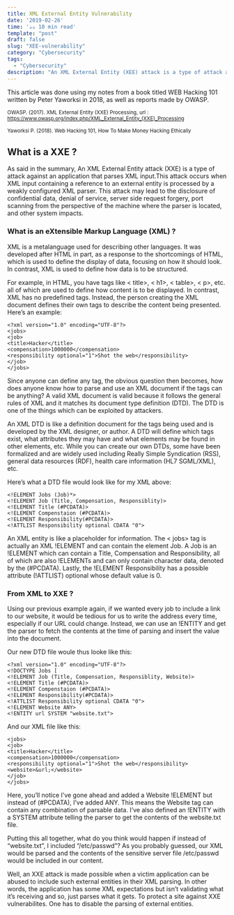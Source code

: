 ```yaml
---
title: XML External Entity Vulnerability
date: '2019-02-26'
time: '☕️☕️ 10 min read'
template: "post"
draft: false
slug: "XEE-vulnerability"
category: "Cybersecurity"
tags:
  - "Cybersecurity"
description: "An XML External Entity (XEE) attack is a type of attack against an application that parses XML input."
---
```


This article was done using my notes from a book titled WEB Hacking 101 written by Peter Yaworksi in 2018, as well as reports made by OWASP.

<sub>OWASP. (2017). XML External Entity (XXE) Processing, url : https://www.owasp.org/index.php/XML_External_Entity_(XXE)_Processing</sub>

<sub>Yaworksi P. (2018). Web Hacking 101, How To Make Money Hacking Ethically</sub>

## What is a XXE ?

As said in the summary, An XML External Entity attack (XXE) is a type of attack against an application that parses XML input.This attack occurs when XML input containing a reference to an external entity is processed by a weakly configured XML parser. This attack may lead to the disclosure of confidential data, denial of service, server side request forgery, port scanning from the perspective of the machine where the parser is located, and other system impacts.

### What is an eXtensible Markup Language (XML) ?

XML is a metalanguage used for describing other languages. It was developed after HTML in part, as a response to the shortcomings of HTML,
which is used to define the display of data, focusing on how it should look. In contrast,
XML is used to define how data is to be structured.

For example, in HTML, you have tags like < title>, < h1>, < table>, < p>, etc. all of which are
used to define how content is to be displayed. In contrast, XML has no predefined tags.
Instead, the person creating the XML document defines their own tags to describe the
content being presented. Here’s an example:

```
<?xml version="1.0" encoding="UTF-8"?>
<jobs>
<job>
<title>Hacker</title>
<compensation>1000000</compensation>
<responsibility optional="1">Shot the web</responsibility>
</job>
</jobs>
```

Since anyone can define any tag, the obvious question then becomes, how does anyone
know how to parse and use an XML document if the tags can be anything? A valid
XML document is valid because it follows the general rules of XML and it matches
its document type definition (DTD). The DTD is one of the things which can be exploited by attackers.

An XML DTD is like a definition document for the tags being used and is developed by
the XML designer, or author. A DTD will define which tags exist, what attributes
they may have and what elements may be found in other elements, etc. While you can create our own DTDs, some have been formalized and are widely used including
Really Simple Syndication (RSS), general data resources (RDF), health care information
(HL7 SGML/XML), etc.

Here’s what a DTD file would look like for my XML above:

```
<!ELEMENT Jobs (Job)*>
<!ELEMENT Job (Title, Compensation, Responsiblity)>
<!ELEMENT Title (#PCDATA)>
<!ELEMENT Compenstaion (#PCDATA)>
<!ELEMENT Responsibility(#PCDATA)>
<!ATTLIST Responsibility optional CDATA "0">
```

An XML entity is like a placeholder for information. The < jobs> tag is
actually an XML !ELEMENT and can contain the element Job. A Job is an !ELEMENT which
can contain a Title, Compensation and Responsibility, all of which are also !ELEMENTs
and can only contain character data, denoted by the (#PCDATA). Lastly, the !ELEMENT
Responsibility has a possible attribute (!ATTLIST) optional whose default value is 0.

### From XML to XXE ?

Using our previous example again,
if we wanted every job to include a link to our website, it would be tedious for us to
write the address every time, especially if our URL could change. Instead, we can use an
!ENTITY and get the parser to fetch the contents at the time of parsing and insert the
value into the document.

Our new DTD file woule thus looke like this:

```
<?xml version="1.0" encoding="UTF-8"?>
<!DOCTYPE Jobs [
<!ELEMENT Job (Title, Compensation, Responsiblity, Website)>
<!ELEMENT Title (#PCDATA)>
<!ELEMENT Compenstaion (#PCDATA)>
<!ELEMENT Responsibility(#PCDATA)>
<!ATTLIST Responsibility optional CDATA "0">
<!ELEMENT Website ANY>
<!ENTITY url SYSTEM "website.txt">
```

And our XML file like this:

```
<jobs>
<job>
<title>Hacker</title>
<compensation>1000000</compensation>
<responsibility optional="1">Shot the web</responsibility>
<website>&url;</website>
</job>
</jobs>
```

Here, you’ll notice I’ve gone ahead and added a Website !ELEMENT but instead of
(#PCDATA), I’ve added ANY. This means the Website tag can contain any combination
of parsable data. I’ve also defined an !ENTITY with a SYSTEM attribute telling the parser
to get the contents of the website.txt file.

Putting this all together, what do you think would happen if instead of “website.txt”, I
included “/etc/passwd”? As you probably guessed, our XML would be parsed and the
contents of the sensitive server file /etc/passwd would be included in our content.

Well, an XXE attack is made possible when a victim application can be abused to include
such external entities in their XML parsing. In other words, the application has some
XML expectations but isn’t validating what it’s receiving and so, just parses what it gets.
To protect a site against XXE vulnerabilites. One has to disable the parsing of external entities.
